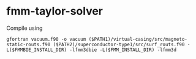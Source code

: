 # fmm-taylor-solver

Compile using
```
gfortran vacuum.f90 -o vacuum ($PATH1)/virtual-casing/src/magneto-static-routs.f90 ($PATH2)/superconductor-type1/src/surf_routs.f90 -L($FMMBIE_INSTALL_DIR) -lfmm3dbie -L($FMM_INSTALL_DIR) -lfmm3d
```